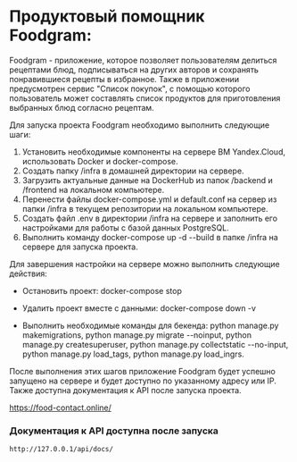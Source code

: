 
# Продуктовый помощник Foodgram: 
Foodgram - приложение, которое позволяет пользователям делиться рецептами блюд, подписываться на других авторов и сохранять понравившиеся рецепты в избранное. Также в приложении предусмотрен сервис "Список покупок", с помощью которого пользователь может составлять список продуктов для приготовления выбранных блюд согласно рецептам.

Для запуска проекта Foodgram необходимо выполнить следующие шаги:

1. Установить необходимые компоненты на сервере ВМ Yandex.Cloud, использовать Docker и docker-compose.
2. Создать папку /infra в домашней директории на сервере.
3. Загрузить актуальные данные на DockerHub из папок /backend и /frontend на локальном компьютере.
4. Перенести файлы docker-compose.yml и default.conf на сервер из папки /infra в текущем репозитории на локальном компьютере.
5. Создать файл .env в директории /infra на сервере и заполнить его настройками для работы с базой данных PostgreSQL.
6. Выполнить команду docker-compose up -d --build в папке /infra на сервере для запуска проекта.

Для завершения настройки на сервере можно выполнить следующие действия:

- Остановить проект: docker-compose stop

- Удалить проект вместе с данными: docker-compose down -v

- Выполнить необходимые команды для бекенда: python manage.py makemigrations, python manage.py migrate --noinput, python manage.py createsuperuser, python manage.py collectstatic --no-input, python manage.py load_tags, python manage.py load_ingrs.

После выполнения этих шагов приложение Foodgram будет успешно запущено на сервере и будет доступно по указанному адресу или IP. Также доступна документация к API после запуска проекта.

https://food-contact.online/
### Документация к API доступна после запуска

```url
http://127.0.0.1/api/docs/
```